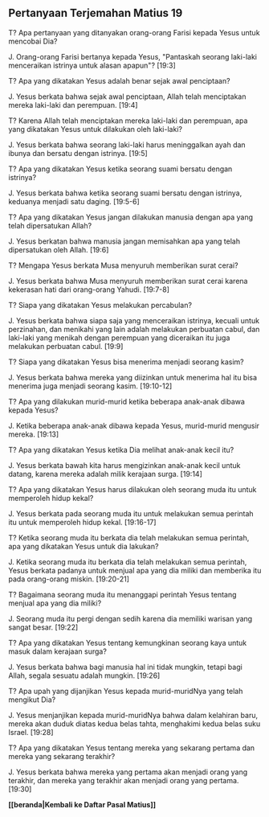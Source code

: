 ﻿## Pertanyaan Terjemahan Matius 19 ##

T? Apa pertanyaan yang ditanyakan orang-orang Farisi kepada Yesus untuk mencobai Dia?

J. Orang-orang Farisi bertanya kepada Yesus, "Pantaskah seorang laki-laki menceraikan istrinya untuk alasan apapun"? [19:3]

T? Apa yang dikatakan Yesus adalah benar sejak awal penciptaan?

J. Yesus berkata bahwa sejak awal penciptaan, Allah telah menciptakan mereka laki-laki dan perempuan. [19:4]

T? Karena Allah telah menciptakan mereka laki-laki dan perempuan, apa yang dikatakan Yesus untuk dilakukan oleh laki-laki?

J. Yesus berkata bahwa seorang laki-laki harus meninggalkan ayah dan ibunya dan bersatu dengan istrinya. [19:5]

T? Apa yang dikatakan Yesus ketika seorang suami bersatu dengan istrinya?

J. Yesus berkata bahwa ketika seorang suami bersatu dengan istrinya, keduanya menjadi satu daging. [19:5-6]

T? Apa yang dikatakan Yesus jangan dilakukan manusia dengan apa yang telah dipersatukan Allah?

J. Yesus berkatan bahwa manusia jangan memisahkan apa yang telah dipersatukan oleh Allah. [19:6]

T? Mengapa Yesus berkata Musa menyuruh memberikan surat cerai?

J. Yesus berkata bahwa Musa menyuruh memberikan surat cerai karena kekerasan hati dari orang-orang Yahudi. [19:7-8]

T? Siapa yang dikatakan Yesus melakukan percabulan?

J. Yesus berkata bahwa siapa saja yang menceraikan istrinya, kecuali untuk perzinahan, dan menikahi yang lain adalah melakukan perbuatan cabul, dan laki-laki yang menikah dengan perempuan yang diceraikan itu juga melakukan perbuatan cabul. [19:9]

T? Siapa yang dikatakan Yesus bisa menerima menjadi seorang kasim?

J. Yesus berkata bahwa mereka yang diizinkan untuk menerima hal itu bisa menerima juga menjadi seorang kasim. [19:10-12]

T? Apa yang dilakukan murid-murid ketika beberapa anak-anak dibawa kepada Yesus?

J. Ketika beberapa anak-anak dibawa kepada Yesus, murid-murid mengusir mereka. [19:13]

T? Apa yang dikatakan Yesus ketika Dia melihat anak-anak kecil itu?

J. Yesus berkata bawah kita harus mengizinkan anak-anak kecil untuk datang, karena mereka adalah milik kerajaan surga. [19:14]

T? Apa yang dikatakan Yesus harus dilakukan oleh seorang muda itu untuk memperoleh hidup kekal?

J. Yesus berkata pada seorang muda itu untuk melakukan semua perintah itu untuk memperoleh hidup kekal. [19:16-17]

T? Ketika seorang muda itu berkata dia telah melakukan semua perintah, apa yang dikatakan Yesus untuk dia lakukan?

J. Ketika seorang muda itu berkata dia telah melakukan semua perintah, Yesus berkata padanya untuk menjual apa yang dia miliki dan memberika itu pada orang-orang miskin. [19:20-21]

T? Bagaimana seorang muda itu menanggapi perintah Yesus tentang menjual apa yang dia miliki?

J. Seorang muda itu pergi dengan sedih karena dia memiliki warisan yang sangat besar. [19:22]

T? Apa yang dikatakan Yesus tentang kemungkinan seorang kaya untuk masuk dalam kerajaan surga?

J. Yesus berkata bahwa bagi manusia hal ini tidak mungkin, tetapi bagi Allah, segala sesuatu adalah mungkin. [19:26]

T? Apa upah yang dijanjikan Yesus kepada murid-muridNya yang telah mengikut Dia?

J. Yesus menjanjikan kepada murid-muridNya bahwa dalam kelahiran baru, mereka akan duduk diatas kedua belas tahta, menghakimi kedua belas suku Israel. [19:28]

T? Apa yang dikatakan Yesus tentang mereka yang sekarang pertama dan mereka yang sekarang terakhir?

J. Yesus berkata bahwa mereka yang pertama akan menjadi orang yang terakhir, dan mereka yang terakhir akan menjadi orang yang pertama. [19:30]

__[[beranda|Kembali ke Daftar Pasal Matius]]__

